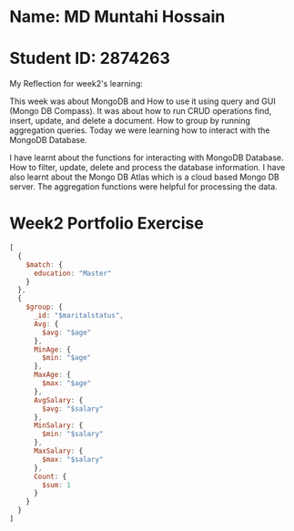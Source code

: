 # Name: MD Muntahi Hossain  
# Student ID: 2874263
My Reflection for week2's learning:

This week was about MongoDB and How to use it using query and GUI (Mongo DB Compass). It was about how to run CRUD operations find, insert, update, and delete a document. How to group by running aggregation queries.
Today we were learning how to interact with the MongoDB Database.

I have learnt about the functions for interacting with MongoDB Database. How to filter, update, delete and process the database information.
I have also learnt about the Mongo DB Atlas which is a cloud based Mongo DB server. The aggregation functions were helpful for processing the data.


# Week2 Portfolio Exercise
```javascript
[
  {
    $match: {
      education: "Master"
    }
  },
  {
    $group: {
      _id: "$maritalstatus",
      Avg: {
        $avg: "$age"
      },
      MinAge: {
        $min: "$age"
      },
      MaxAge: {
        $max: "$age"
      },
      AvgSalary: {
        $avg: "$salary"
      },
      MinSalary: {
        $min: "$salary"
      },
      MaxSalary: {
        $max: "$salary"
      },
      Count: {
        $sum: 1
      }
    }
  }
]
```
